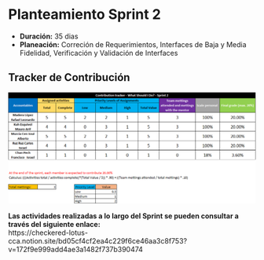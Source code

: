 # Planteamiento Sprint 2
<ul>
  <li><b>Duración:</b> 35 dias</li>
  <li><b>Planeación:</b> Correción de Requerimientos, Interfaces de Baja y Media Fidelidad, Verificación y Validación de Interfaces</li>
</ul>

## Tracker de Contribución

<img src="https://github.com/RafaMadera18/Introduccion-Ing.Software/blob/34768d9a9a627e0256987c8d3f930c515b49625c/Sprint%202/Documentaci%C3%B3n/Planteamiento%20de%20Sprint/Tracker%20de%20Contribuci%C3%B3n%20Sprint%202.PNG">

<p><b>Las actividades realizadas a lo largo del Sprint se pueden consultar a través del siguiente enlace:</b><br/> 
https://checkered-lotus-cca.notion.site/bd05cf4cf2ea4c229f6ce46aa3c8f753?v=172f9e999add4ae3a1482f737b390474
  <p>

